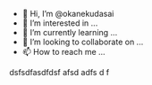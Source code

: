 - 👋 Hi, I’m @okanekudasai
- 👀 I’m interested in ...
- 🌱 I’m currently learning ...
- 💞️ I’m looking to collaborate on ...
- 📫 How to reach me ...

<!---
okanekudasai/okanekudasai is a ✨ special ✨ repository because its `README.md` (this file) appears on your GitHub profile.
You can click the Preview link to take a look at your changes.
--->
dsfsdfasdfdsf
afsd
adfs
d
f
